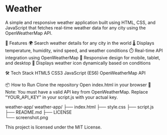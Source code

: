 # Weather
A simple and responsive weather application built using HTML, CSS, and JavaScript that fetches real-time weather data for any city using the OpenWeatherMap API.

🚀 Features
🌍 Search weather details for any city in the world
🌡️ Displays temperature, humidity, wind speed, and weather conditions
⏱️ Real-time API integration using OpenWeatherMap
📱 Responsive design for mobile, tablet, and desktop
🔄 Displays weather icon dynamically based on conditions

🛠️ Tech Stack
HTML5
CSS3
JavaScript (ES6)
OpenWeatherMap API

📦 How to Run
Clone the repository
Open index.html in your browser
🔑 Note: You must have a valid API key from OpenWeatherMap.
Replace "YOUR_API_KEY" in your script.js with your actual key.

weather-app/
weather-app/
├── index.html
├── style.css
├── script.js
├── README.md
├── LICENSE         
└── screenshot.png

This project is licensed under the MIT License.

